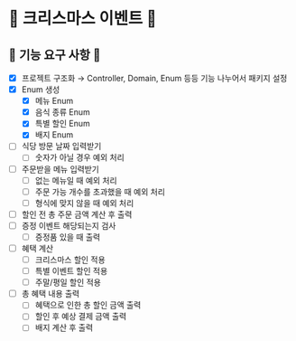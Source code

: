 # 🎄 크리스마스 이벤트 🎄
## 🚀 기능 요구 사항 🚀

- [x]  프로젝트 구조화 → Controller, Domain, Enum 등등 기능 나누어서 패키지 설정
  - [x]  Enum 생성
      - [x]  메뉴 Enum
      - [x]  음식 종류 Enum
      - [x]  특별 할인 Enum
      - [x]  배지 Enum
- [ ]  식당 방문 날짜 입력받기
    - [ ]  숫자가 아닐 경우 예외 처리
- [ ]  주문받을 메뉴 입력받기
    - [ ]  없는 메뉴일 때 예외 처리
    - [ ]  주문 가능 개수를 초과했을 때 예외 처리
    - [ ]  형식에 맞지 않을 때 예외 처리
- [ ]  할인 전 총 주문 금액 계산 후 출력
- [ ]  증정 이벤트 해당되는지 검사
    - [ ]  증정품 있을 때 출력
- [ ]  혜택 계산
    - [ ]  크리스마스 할인 적용
    - [ ]  특별 이벤트 할인 적용
    - [ ]  주말/평일 할인 적용
- [ ]  총 혜택 내용 출력
    - [ ]  혜택으로 인한 총 할인 금액 출력
    - [ ]  할인 후 예상 결제 금액 출력
    - [ ]  배지 계산 후 출력
